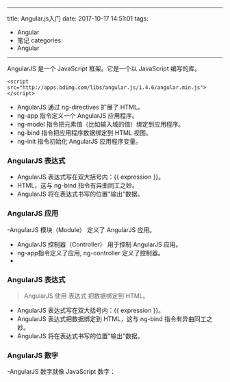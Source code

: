 
---
title: Angular.js入门
date: 2017-10-17 14:51:01
tags:
- Angular
- 笔记
categories: 
- Angular 
---


AngularJS 是一个 JavaScript 框架。它是一个以 JavaScript 编写的库。
```
<script src="http://apps.bdimg.com/libs/angular.js/1.4.6/angular.min.js"></script>
```
- AngularJS 通过 ng-directives 扩展了 HTML。
- ng-app 指令定义一个 AngularJS 应用程序。
- ng-model 指令把元素值（比如输入域的值）绑定到应用程序。
- ng-bind 指令把应用程序数据绑定到 HTML 视图。
- ng-init 指令初始化 AngularJS 应用程序变量。

### AngularJS 表达式
- AngularJS 表达式写在双大括号内：{{ expression }}。
- HTML，这与 ng-bind 指令有异曲同工之妙。
- AngularJS 将在表达式书写的位置"输出"数据。

### AngularJS 应用
-AngularJS 模块（Module） 定义了 AngularJS 应用。
- AngularJS 控制器（Controller） 用于控制 AngularJS 应用。
- ng-app指令定义了应用, ng-controller 定义了控制器。
- 

### AngularJS 表达式
> AngularJS 使用 表达式 把数据绑定到 HTML。
- AngularJS 表达式写在双大括号内：{{ expression }}。
- AngularJS 表达式把数据绑定到 HTML，这与 ng-bind 指令有异曲同工之妙。
- AngularJS 将在表达式书写的位置"输出"数据。
### AngularJS 数字
-AngularJS 数字就像 JavaScript 数字：
